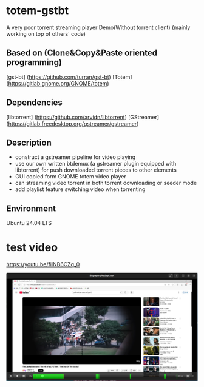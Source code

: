 # totem-gstbt
A very poor torrent streaming player Demo(Without torrent client) (mainly working on top of others' code)

## Based on (Clone&Copy&Paste oriented programming)
[gst-bt] (https://github.com/turran/gst-bt)
[Totem]  (https://gitlab.gnome.org/GNOME/totem)  

## Dependencies
[libtorrent] (https://github.com/arvidn/libtorrent)
[GStreamer] (https://gitlab.freedesktop.org/gstreamer/gstreamer)


## Description
- construct a gstreamer pipeline for video playing
- use our own written btdemux (a gstreamer plugin equipped with libtorrent) for push downloaded torrent pieces to other elements
- GUI copied form GNOME totem video player
- can streaming video torrent in both torrent downloading or seeder mode
- add playlist feature switching video when torrenting

## Environment 
Ubuntu 24.04 LTS

# test video
https://youtu.be/filNB6CZq_0

![](https://github.com/xiongxijie/totem-gstbt/blob/main/test-video/Screenshot%20from%202025-03-15%2008-18-12.png)
